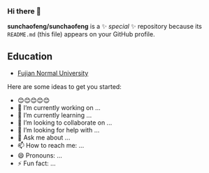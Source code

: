 ### Hi there 👋

**sunchaofeng/sunchaofeng** is a ✨ _special_ ✨ repository because its `README.md` (this file) appears on your GitHub profile.
## Education
- [Fujian Normal University](https://geo.fjnu.edu.cn/main.htm)

Here are some ideas to get you started:
- 😊😊😊😊😊
- 🔭 I’m currently working on ...
- 🌱 I’m currently learning ...
- 👯 I’m looking to collaborate on ...
- 🤔 I’m looking for help with ...
- 💬 Ask me about ...
- 📫 How to reach me: ...
- 😄 Pronouns: ...
- ⚡ Fun fact: ...
